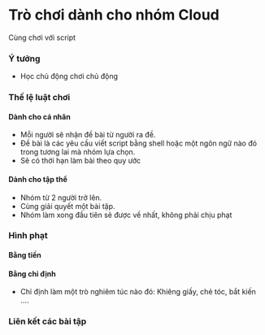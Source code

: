 # Trò chơi dành cho nhóm Cloud
Cùng chơi với script

### Ý tưởng
- Học chủ động chơi chủ động

### Thế lệ luật chơi
#### Dành cho cá nhân
- Mỗi người sẽ nhận đề bài từ người ra đề.
- Đề bài là các yêu cầu viết script bằng shell hoặc một ngôn ngữ nào đó trong tương lai mà nhóm lựa chọn.
- Sẽ có thời hạn làm bài theo quy ước

#### Dành cho tập thể
- Nhóm từ 2 người trở lên.
- Cùng giải quyết một bài tập.
- Nhóm làm xong đầu tiên sẽ được về nhất, không phải chịu phạt

### Hình phạt
#### Bằng tiền
#### Bằng chỉ định
- Chỉ định làm một trò nghiêm túc nào đó: Khiêng giấy, chẻ tóc, bắt kiến ....

### Liên kết các bài tập
